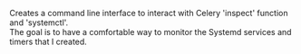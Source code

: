 Creates a command line interface to interact with Celery 'inspect' function and
'systemctl'.  
The goal is to have a comfortable way to monitor the Systemd services and timers
that I created.
